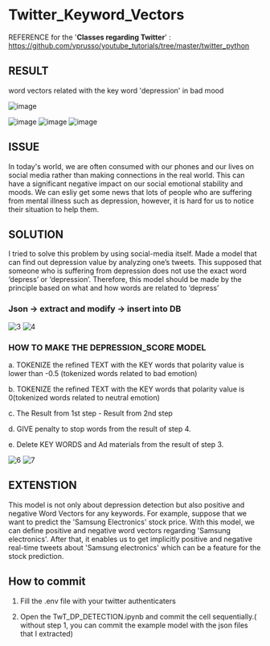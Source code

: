 # Twitter_Keyword_Vectors
REFERENCE for the '**Classes regarding Twitter**' :  https://github.com/vprusso/youtube_tutorials/tree/master/twitter_python

## RESULT

word vectors related with the key word 'depression' in bad mood

![image](https://user-images.githubusercontent.com/70621565/103345010-3a465080-4a5e-11eb-93dc-82b4fbb011a2.png)

![image](https://user-images.githubusercontent.com/70621565/103339080-6eb21080-4a4e-11eb-8d5f-ff374012abdf.png)
![image](https://user-images.githubusercontent.com/70621565/103339089-72de2e00-4a4e-11eb-9535-a5a0f57cd2d7.png)
![image](https://user-images.githubusercontent.com/70621565/103339092-7671b500-4a4e-11eb-962e-7c3aaa48a8d0.png)

## ISSUE

In today's world, we are often consumed with our phones and our lives on social media rather than making connections in the real world. This can have a significant negative impact on our social emotional stability and moods. We can esliy get some news that lots of people who are suffering from mental illness such as depression, however, it is hard for us to notice their situation to help them. 

## SOLUTION

I tried to solve this problem by using social-media itself. Made a model that can find out depression value by analyzing one’s tweets. This supposed that someone who is suffering from depression does not use the exact word ‘depress’ or ‘depression’. Therefore, this model should be made by the principle based on what and how words are related to ‘depress’ 

### Json -> extract and modify -> insert into DB
![3](https://user-images.githubusercontent.com/70621565/103338544-b9328d80-4a4c-11eb-95ff-786f4f4bee58.jpg)
![4](https://user-images.githubusercontent.com/70621565/103338552-bdf74180-4a4c-11eb-82bd-bfca7415315c.jpg)
### HOW TO MAKE THE DEPRESSION_SCORE MODEL
  a. TOKENIZE the refined TEXT with the KEY words that polarity value is lower than -0.5 (tokenized words related to bad emotion)
  
  b. TOKENIZE the refined TEXT with the KEY words that polarity value is 0(tokenized words related to neutral emotion)
  
  c. The Result from 1st step - Result from 2nd step
  
  d. GIVE penalty to stop words from the result of step 4.
  
  e. Delete KEY WORDS and Ad materials from the result of step 3.
  
![6](https://user-images.githubusercontent.com/70621565/103338555-c18ac880-4a4c-11eb-81e3-336276f1ca79.jpg)
![7](https://user-images.githubusercontent.com/70621565/103338558-c3548c00-4a4c-11eb-88be-2048fbce7fbd.jpg)



## EXTENSTION

This model is not only about depression detection but also positive and negative Word Vectors for any keywords.
For example, suppose that we want to predict the 'Samsung Electronics' stock price. With this model, we can define positive and negative word vectors regarding 'Samsung electronics'. After that, it enables us to get implicitly positive and negative real-time tweets about 'Samsung electronics' which can be a feature for the stock prediction.


## How to commit 

1. Fill the .env file with your twitter authenticaters 

2. Open the TwT_DP_DETECTION.ipynb and commit the cell sequentially.( without step 1, you can commit the example model with the json files that I extracted)



